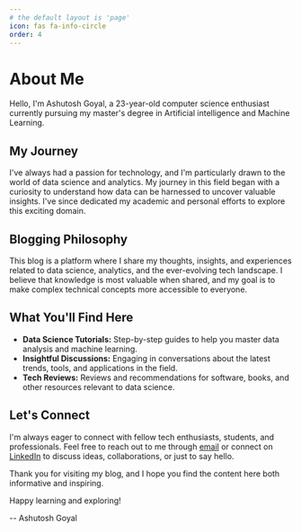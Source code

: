 ```yaml
---
# the default layout is 'page'
icon: fas fa-info-circle
order: 4
---
```


# About Me

Hello, I'm Ashutosh Goyal, a 23-year-old computer science enthusiast currently pursuing my master's degree in Artificial intelligence and Machine Learning.

## My Journey

I've always had a passion for technology, and I'm particularly drawn to the world of data science and analytics. My journey in this field began with a curiosity to understand how data can be harnessed to uncover valuable insights. I've since dedicated my academic and personal efforts to explore this exciting domain.

## Blogging Philosophy

This blog is a platform where I share my thoughts, insights, and experiences related to data science, analytics, and the ever-evolving tech landscape. I believe that knowledge is most valuable when shared, and my goal is to make complex technical concepts more accessible to everyone.

## What You'll Find Here

- **Data Science Tutorials:** Step-by-step guides to help you master data analysis and machine learning.
- **Insightful Discussions:** Engaging in conversations about the latest trends, tools, and applications in the field.
- **Tech Reviews:** Reviews and recommendations for software, books, and other resources relevant to data science.

## Let's Connect

I'm always eager to connect with fellow tech enthusiasts, students, and professionals. Feel free to reach out to me through [email](mailto:ashugyl75@gmail.com) or connect on [LinkedIn](https://www.linkedin.com/in/ashugyl75) to discuss ideas, collaborations, or just to say hello.

Thank you for visiting my blog, and I hope you find the content here both informative and inspiring.

Happy learning and exploring!

-- Ashutosh Goyal

